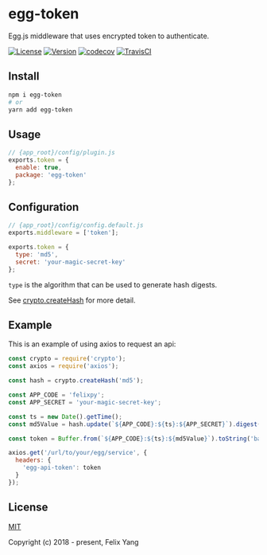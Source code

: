# egg-token

Egg.js middleware that uses encrypted token to authenticate.

[![License](https://img.shields.io/github/license/codetrial/egg-token.svg)](https://github.com/codetrial/egg-token)
[![Version](https://img.shields.io/npm/v/egg-token.svg)](https://www.npmjs.com/package/egg-token)
[![codecov](https://codecov.io/gh/codetrial/egg-token/branch/develop/graph/badge.svg)](https://codecov.io/gh/codetrial/egg-token)
[![TravisCI](https://travis-ci.org/codetrial/egg-token.svg?branch=develop)](https://travis-ci.org/codetrial/egg-token)

## Install

```bash
npm i egg-token
# or
yarn add egg-token
```

## Usage

```js
// {app_root}/config/plugin.js
exports.token = {
  enable: true,
  package: 'egg-token'
};
```

## Configuration

```js
// {app_root}/config/config.default.js
exports.middleware = ['token'];

exports.token = {
  type: 'md5',
  secret: 'your-magic-secret-key'
};
```

`type` is the algorithm that can be used to generate hash digests.

See [crypto.createHash](https://nodejs.org/api/crypto.html#crypto_crypto_createhash_algorithm_options) for more detail.

## Example

This is an example of using axios to request an api:

```js
const crypto = require('crypto');
const axios = require('axios');

const hash = crypto.createHash('md5');

const APP_CODE = 'felixpy';
const APP_SECRET = 'your-magic-secret-key';

const ts = new Date().getTime();
const md5Value = hash.update(`${APP_CODE}:${ts}:${APP_SECRET}`).digest('hex');

const token = Buffer.from(`${APP_CODE}:${ts}:${md5Value}`).toString('base64');

axios.get('/url/to/your/egg/service', {
  headers: {
    'egg-api-token': token
  }
});
```

## License

[MIT](http://opensource.org/licenses/MIT)

Copyright (c) 2018 - present, Felix Yang
